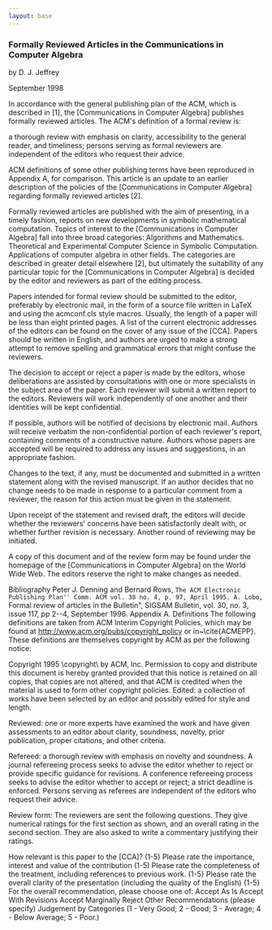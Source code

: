 ```yaml
---
layout: base
---
```


### Formally Reviewed Articles in the Communications in Computer Algebra

by D. J. Jeffrey 

September 1998


In accordance with the general publishing plan of the
ACM, which is described in [1], the [Communications in
Computer Algebra] publishes formally reviewed articles. The
ACM's definition of a formal review is:

a thorough review with emphasis on clarity, accessibility to the
general reader, and timeliness; persons serving as formal
reviewers are independent of the editors who request their advice.

ACM definitions of some other publishing terms have been reproduced in
Appendix A, for comparison. This article is an update to an earlier description of the
policies of the [Communications in Computer Algebra] regarding formally reviewed
articles [2].

Formally reviewed articles are published with the aim of presenting, in a timely fashion, reports on new developments in symbolic mathematical computation. Topics of interest to the [Communications in Computer Algebra] fall into three broad categories:
Algorithms and Mathematics.
Theoretical and Experimental Computer Science in Symbolic Computation.
Applications of computer algebra in other fields.
The categories are described in greater detail elsewhere [2], but ultimately the suitability of any particular topic for the [Communications in Computer Algebra] is decided by the editor and reviewers as part of the editing process.

Papers intended for formal review should be submitted to the editor, preferably by electronic mail, in the form of a source file written in LaTeX and using the acmconf.cls style macros. Usually, the length of a paper will be less than eight printed pages. A list of the current electronic addresses of the editors can be found on the cover of any issue of the [CCA]. Papers should be written in English, and authors are urged to make a strong attempt to remove spelling and grammatical errors that might confuse the reviewers.

The decision to accept or reject a paper is made by the editors, whose deliberations are assisted by consultations with one or more specialists in the subject area of the paper. Each reviewer will submit a written report to the editors. Reviewers will work independently of one another and their identities will be kept confidential.

If possible, authors will be notified of decisions by electronic mail. Authors will receive verbatim the non-confidential portion of each reviewer's report, containing comments of a constructive nature. Authors whose papers are accepted will be required to address any issues and suggestions, in an appropriate fashion.

Changes to the text, if any, must be documented and submitted in a written statement along with the revised manuscript. If an author decides that no change needs to be made in response to a particular comment from a reviewer, the reason for this action must be given in the statement.

Upon receipt of the statement and revised draft, the editors will decide whether the reviewers' concerns have been satisfactorily dealt with, or whether further revision is necessary. Another round of reviewing may be initiated.

A copy of this document and of the review form may be found under the homepage of the [Communications in Computer Algebra] on the World Wide Web. The editors reserve the right to make changes as needed.

Bibliography
Peter J. Denning and Bernard Rows, ``The ACM Electronic Publishing Plan''
Comm. ACM vol. 38 no. 4, p. 97, April 1995.
A. Lobo, ``Formal review of articles in the Bulletin", SIGSAM Bulletin, vol. 30, no. 3, issue 117, pp 2--4, September 1996.
Appendix A.
Definitions
The following definitions are taken from ACM Interim Copyright Policies, which may be found at http://www.acm.org/pubs/copyright_policy or in~\cite{ACMEPP}. These definitions are themselves copyright by ACM as per the following notice:

Copyright 1995 \copyright\ by ACM, Inc. Permission to copy and
distribute this document is hereby granted provided that this
notice is retained on all copies, that copies are not altered,
and that ACM is credited when the material is used to form other
copyright policies.
Edited: a collection of works have been selected by an editor and possibly edited for style and length.

Reviewed: one or more experts have examined the work and have given assessments to an editor about clarity, soundness, novelty, prior publication, proper citations, and other criteria.

Refereed: a thorough review with emphasis on novelty and soundness. A journal refereeing process seeks to advise the editor whether to reject or provide specific guidance for revisions. A conference refereeing process seeks to advise the editor whether to accept or reject; a strict deadline is enforced. Persons serving as referees are independent of the editors who request their advice.

Review form: The reviewers are sent the following questions. They give numerical ratings for the first section as shown, and an overall rating in the second section. They are also asked to write a commentary justifying their ratings.

How relevant is this paper to the [CCA]? (1-5)
Please rate the importance, interest and value of the contribution (1-5)
Please rate the completeness of the treatment, including references to previous work. (1-5}
Please rate the overall clarity of the presentation (including the quality of the English) {1-5}
For the overall recommendation, please choose one of:
Accept As Is
Accept With Revisions
Accept Marginally
Reject
Other Recommendations (please specify)
Judgement by Categories
(1 - Very Good; 2 - Good; 3 - Average; 4 - Below Average; 5 - Poor.)


 
  